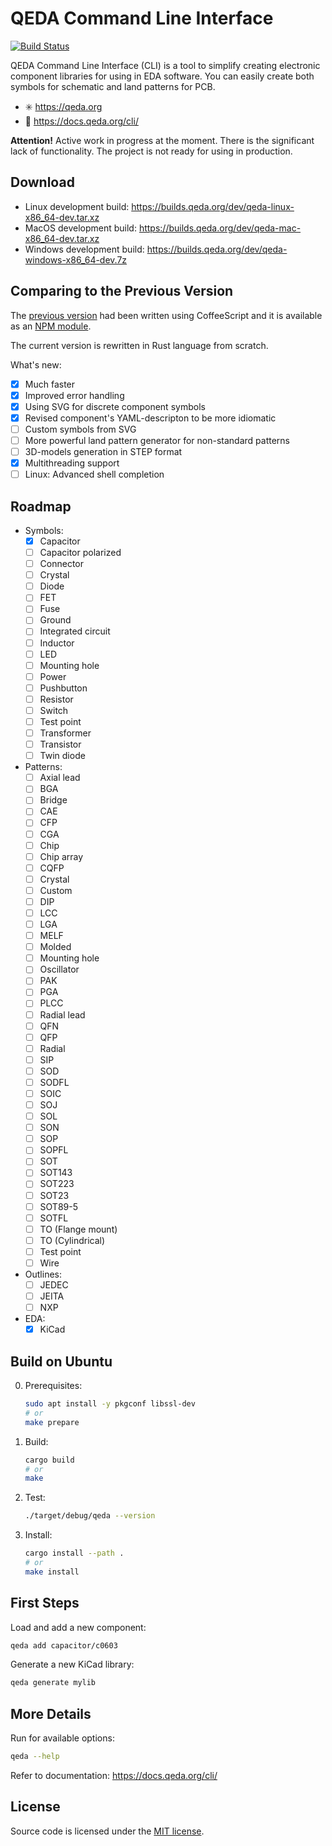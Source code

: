 # QEDA Command Line Interface

[![Build Status](https://github.com/qeda/qeda-rs/workflows/Build/badge.svg)](https://github.com/qeda/qeda-rs/actions)

QEDA Command Line Interface (CLI) is a tool to simplify creating electronic component libraries for using in EDA software. You can easily create both symbols for schematic and land patterns for PCB.

* :eight_spoked_asterisk: https://qeda.org
* :book: https://docs.qeda.org/cli/

**Attention!** Active work in progress at the moment. There is the significant lack of functionality. The project is not ready for using in production.

## Download

* Linux development build: https://builds.qeda.org/dev/qeda-linux-x86_64-dev.tar.xz
* MacOS development build: https://builds.qeda.org/dev/qeda-mac-x86_64-dev.tar.xz
* Windows development build: https://builds.qeda.org/dev/qeda-windows-x86_64-dev.7z

## Comparing to the Previous Version

The [previous version](https://github.com/qeda/qeda) had been written using CoffeeScript and it is available as an [NPM module](https://www.npmjs.com/package/qeda).

The current version is rewritten in Rust language from scratch.

What's new:

- [x] Much faster
- [x] Improved error handling
- [x] Using SVG for discrete component symbols
- [x] Revised component's YAML-descripton to be more idiomatic
- [ ] Custom symbols from SVG
- [ ] More powerful land pattern generator for non-standard patterns
- [ ] 3D-models generation in STEP format
- [x] Multithreading support
- [ ] Linux: Advanced shell completion

## Roadmap

- Symbols:
    - [x] Capacitor
    - [ ] Capacitor polarized
    - [ ] Connector
    - [ ] Crystal
    - [ ] Diode
    - [ ] FET
    - [ ] Fuse
    - [ ] Ground
    - [ ] Integrated circuit
    - [ ] Inductor
    - [ ] LED
    - [ ] Mounting hole
    - [ ] Power
    - [ ] Pushbutton
    - [ ] Resistor
    - [ ] Switch
    - [ ] Test point
    - [ ] Transformer
    - [ ] Transistor
    - [ ] Twin diode

- Patterns:
    - [ ] Axial lead
    - [ ] BGA
    - [ ] Bridge
    - [ ] CAE
    - [ ] CFP
    - [ ] CGA
    - [ ] Chip
    - [ ] Chip array
    - [ ] CQFP
    - [ ] Crystal
    - [ ] Custom
    - [ ] DIP
    - [ ] LCC
    - [ ] LGA
    - [ ] MELF
    - [ ] Molded
    - [ ] Mounting hole
    - [ ] Oscillator
    - [ ] PAK
    - [ ] PGA
    - [ ] PLCC
    - [ ] Radial lead
    - [ ] QFN
    - [ ] QFP
    - [ ] Radial
    - [ ] SIP
    - [ ] SOD
    - [ ] SODFL
    - [ ] SOIC
    - [ ] SOJ
    - [ ] SOL
    - [ ] SON
    - [ ] SOP
    - [ ] SOPFL
    - [ ] SOT
    - [ ] SOT143
    - [ ] SOT223
    - [ ] SOT23
    - [ ] SOT89-5
    - [ ] SOTFL
    - [ ] TO (Flange mount)
    - [ ] TO (Cylindrical)
    - [ ] Test point
    - [ ] Wire

- Outlines:
    - [ ] JEDEC
    - [ ] JEITA
    - [ ] NXP

- EDA:
    - [x] KiCad

## Build on Ubuntu

0. Prerequisites:

    ```bash
    sudo apt install -y pkgconf libssl-dev
    # or
    make prepare
    ```

1. Build:

    ```bash
    cargo build
    # or
    make
    ```


2. Test:

    ```bash
    ./target/debug/qeda --version
    ```

3. Install:

    ```bash
    cargo install --path .
    # or
    make install
    ```

## First Steps

Load and add a new component:

```bash
qeda add capacitor/c0603
```

Generate a new KiCad library:

```bash
qeda generate mylib
```

## More Details

Run for available options:

```bash
qeda --help
```

Refer to documentation: https://docs.qeda.org/cli/

## License

Source code is licensed under the [MIT license](LICENSE).
